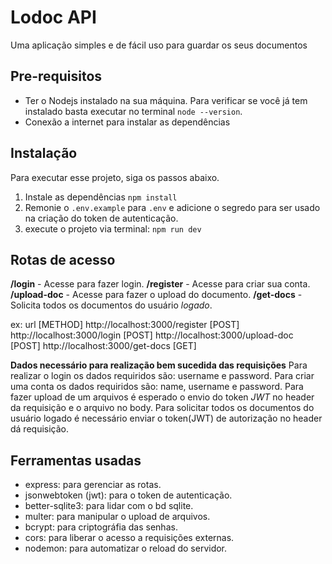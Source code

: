 # Lodoc API
Uma aplicação simples e de fácil uso para guardar os seus documentos

## Pre-requisitos
* Ter o Nodejs instalado na sua máquina. Para verificar se você já tem instalado basta executar no terminal `node --version`.
* Conexão a internet para instalar as dependências

## Instalação
Para executar esse projeto, siga os passos abaixo.
1. Instale as dependências `npm install`
2. Remonie o `.env.example` para `.env` e adicione o segredo para ser usado na criação do token de autenticação.
3. execute o projeto via terminal: `npm run dev`

## Rotas de acesso
**/login** - Acesse para fazer login.
**/register** - Acesse para criar sua conta.
**/upload-doc** - Acesse para fazer o upload do documento.
**/get-docs** - Solicita todos os documentos do usuário _logado_.

ex: url [METHOD]
http://localhost:3000/register [POST]
http://localhost:3000/login [POST]
http://localhost:3000/upload-doc [POST]
http://localhost:3000/get-docs [GET]

**Dados necessário para realização bem sucedida das requisições**
Para realizar o login os dados requiridos são: username e password.
Para criar uma conta os dados requiridos são: name, username e password.
Para fazer upload de um arquivos é esperado o envio do token *JWT* no header da requisição e o arquivo no body.
Para solicitar todos os documentos do usuário logado é necessário enviar o token(JWT) de autorização no header dá requisição.

## Ferramentas usadas
* express: para gerenciar as rotas.
* jsonwebtoken (jwt): para o token de autenticação.
* better-sqlite3: para lidar com o bd sqlite.
* multer: para manipular o upload de arquivos.
* bcrypt: para criptográfia das senhas.
* cors: para liberar o acesso a requisições externas.
* nodemon: para automatizar o reload do servidor.

